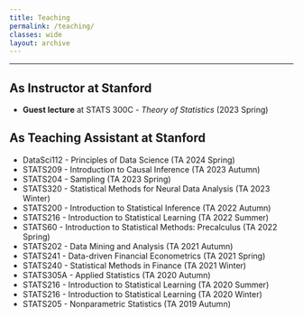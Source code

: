 ```yaml
---
title: Teaching
permalink: /teaching/ 
classes: wide
layout: archive
---
```


---


## As Instructor at Stanford

- **Guest lecture** at STATS 300C - *Theory of Statistics* (2023 Spring)

<span> </span>


## As Teaching Assistant at Stanford
 
  
- DataSci112 - Principles of Data Science (TA 2024 Spring)
- STATS209 - Introduction to Causal Inference (TA 2023 Autumn)
- STATS204 - Sampling (TA 2023 Spring)
- STATS320 - Statistical Methods for Neural Data Analysis (TA 2023 Winter)
- STATS200 - Introduction to Statistical Inference (TA 2022 Autumn)
- STATS216 - Introduction to Statistical Learning (TA 2022 Summer)
- STATS60 - Introduction to Statistical Methods: Precalculus (TA 2022 Spring)
- STATS202 - Data Mining and Analysis (TA 2021 Autumn)
- STATS241 - Data-driven Financial Econometrics (TA 2021 Spring) 
- STATS240 - Statistical Methods in Finance (TA 2021 Winter)
- STATS305A - Applied Statistics (TA 2020 Autumn)
- STATS216 - Introduction to Statistical Learning (TA 2020 Summer)
- STATS216 - Introduction to Statistical Learning (TA 2020 Winter)
- STATS205 - Nonparametric Statistics (TA 2019 Autumn)

